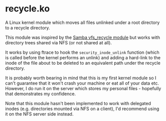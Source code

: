 recycle.ko
==========

A Linux kernel module which moves all files unlinked under a root directory to
a recycle directory.

This module was inspired by the [Samba vfs_recycle
module](https://www.samba.org/samba/docs/current/man-html/vfs_recycle.8.html)
but works with directory trees shared via NFS (or not shared at all).

It works by using ftrace to hook the `security_inode_unlink` function (which is
called before the kernel performs an unlink) and adding a hard-link to the
inode of the file about to be deleted to an equivalent path under the recycle
directory.

It is probably worth bearing in mind that this is my first kernel module so I
can't guarantee that it won't crash your machine or eat all of your data etc.
However, I do run it on the server which stores my personal files - hopefully
that demonstrates my confidence.

Note that this module hasn't been implemented to work with delegated inodes
(e.g. directories mounted via NFS on a client), I'd recommend using it on the
NFS server side instead.
